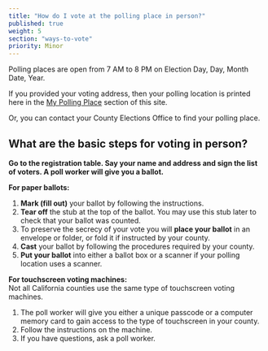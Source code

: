 ```yaml
---
title: "How do I vote at the polling place in person?"
published: true
weight: 5
section: "ways-to-vote"
priority: Minor
---
```


Polling places are open from 7 AM to 8 PM on Election Day, Day, Month Date, Year.  

If you provided your voting address, then your polling location is printed here in the [My Polling Place](#item-my-polling-place) section of this site. 

Or, you can contact your County Elections Office to find your polling place.  

## What are the basic steps for voting in person?  

**Go to the registration table. Say your name and address and sign the list of voters. A poll worker will give you a ballot.**  

**For paper ballots:**  
1. **Mark (fill out)** your ballot by following the instructions.
2. **Tear off** the stub at the top of the ballot. You may use this stub later to check that your ballot was counted.
3. To preserve the secrecy of your vote you will **place your ballot** in an envelope or folder, or fold it if instructed by your county.
4. **Cast** your ballot by following the procedures required by your county. 
5. **Put your ballot** into either a ballot box or a scanner if your polling location uses a scanner.  

**For touchscreen voting machines:**  
Not all California counties use the same type of touchscreen voting machines.  
1. The poll worker will give you either a unique passcode or a computer memory card to gain access to the type of touchscreen in your county.
2. Follow the instructions on the machine. 
3. If you have questions, ask a poll worker.





